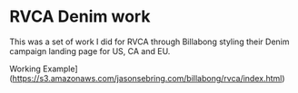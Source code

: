 # RVCA Denim work

This was a set of work I did for RVCA through Billabong styling their Denim campaign landing page for US, CA and EU.   

Working Example](https://s3.amazonaws.com/jasonsebring.com/billabong/rvca/index.html)
